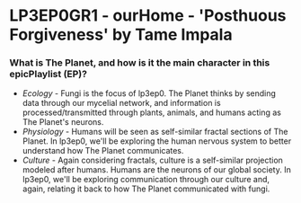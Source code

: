 # LP3EP0GR1 - ourHome - 'Posthuous Forgiveness' by Tame Impala

### What is The Planet, and how is it the main character in this epicPlaylist (EP)?
* _Ecology_ - Fungi is the focus of lp3ep0. The Planet thinks by sending data through our mycelial network, and information is processed/transmitted through plants, animals, and humans acting as The Planet's neurons.
* _Physiology_ - Humans will be seen as self-similar fractal sections of The Planet. In lp3ep0, we'll be exploring the human nervous system to better understand how The Planet communicates.
* _Culture_ - Again considering fractals, culture is a self-similar projection modeled after humans. Humans are the neurons of our global society. In lp3ep0, we'll be exploring communication through our culture and, again, relating it back to how The Planet communicated with fungi.
